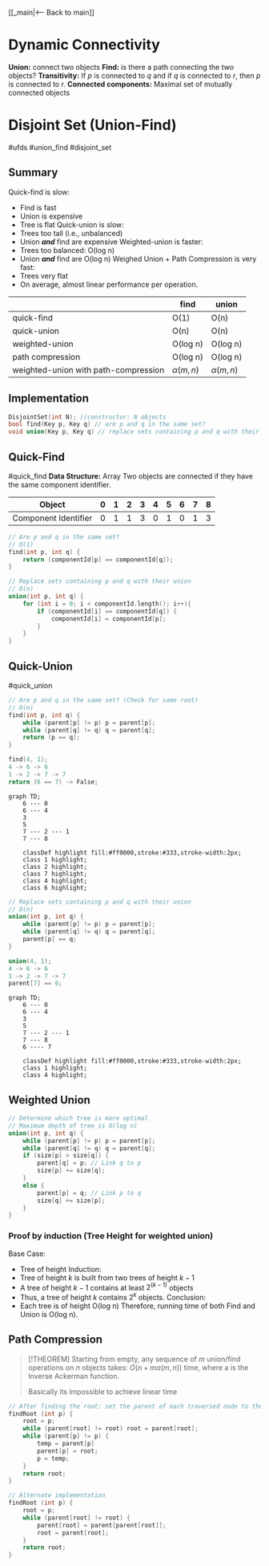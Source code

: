 [[_main|<-- Back to main]]

# Dynamic Connectivity
**Union:** connect two objects
**Find:** is there a path connecting the two objects?
**Transitivity:** If *p* is connected to *q* and if *q* is connected to *r*, then *p* is connected to r.
**Connected components:** Maximal set of mutually connected objects

# Disjoint Set (Union-Find) 
#ufds  #union_find #disjoint_set
## Summary
Quick-find is slow:
- Find is fast
- Union is expensive
- Tree is flat
Quick-union is slow:
- Trees too tall (i.e., unbalanced)
- Union ***and*** find are expensive
Weighted-union is faster:
- Trees too balanced: O(log n)
- Union ***and*** find are O(log n)
Weighed Union + Path Compression is very fast:
- Trees very flat
- On average, almost linear performance per operation.

|                                      | find           | union          |
| ------------------------------------ | -------------- | -------------- |
| quick-find                           | O(1)           | O(n)           |
| quick-union                          | O(n)           | O(n)           |
| weighted-union                       | O(log n)       | O(log n)       |
| path compression                     | O(log n)       | O(log n)       |
| weighted-union with path-compression | $\alpha (m,n)$ | $\alpha (m,n)$ |
## Implementation
```cpp
DisjointSet(int N); //constructor: N objects
bool find(Key p, Key q) // are p and q in the same set?
void union(Key p, Key q) // replace sets containing p and q with their union
```
## Quick-Find
#quick_find
**Data Structure:** Array
Two objects are connected if they have the same component identifier.

| Object               | 0   | 1   | 2   | 3   | 4   | 5   | 6   | 7   | 8   |
| -------------------- | --- | --- | --- | --- | --- | --- | --- | --- | --- |
| Component Identifier | 0   | 1   | 1   | 3   | 0   | 1   | 0   | 1   | 3   |

```cpp
// Are p and q in the same set?
// O(1)
find(int p, int q) {
	return (componentId[p] == componentId[q]);
}

// Replace sets containing p and q with their union
// O(n)
union(int p, int q) {
	for (int i = 0; i < componentId.length(); i++){
		if (componentId[i] == componentId[q]) {
			componentId[i] = componentId[p];
		}
	}
}
```
## Quick-Union 
#quick_union
```cpp
// Are p and q in the same set? (Check for same root)
// O(n)
find(int p, int q) {
	while (parent[p] != p) p = parent[p];
	while (parent[q] != q) q = parent[q];
	return (p == q);
}

find(4, 1);
4 -> 6 -> 6
1 -> 2 -> 7 -> 7
return (6 == 7) -> False;
```

```mermaid
graph TD;
    6 --- 0
    6 --- 4
    3
    5
    7 --- 2 --- 1
    7 --- 8

    classDef highlight fill:#ff0000,stroke:#333,stroke-width:2px;
    class 1 highlight;
    class 2 highlight;
    class 7 highlight;
    class 4 highlight;
    class 6 highlight;
```

```cpp
// Replace sets containing p and q with their union
// O(n)
union(int p, int q) {
	while (parent[p] != p) p = parent[p];
	while (parent[q] != q) q = parent[q];
	parent[p] == q;
}

union(4, 1);
4 -> 6 -> 6
1 -> 2 -> 7 -> 7
parent[7] == 6;
```

```mermaid
graph TD;
    6 --- 0
    6 --- 4
    3
    5
    7 --- 2 --- 1
    7 --- 8
    6 ---- 7

    classDef highlight fill:#ff0000,stroke:#333,stroke-width:2px;
    class 1 highlight;
    class 4 highlight;
```
## Weighted Union
```cpp
// Determine which tree is more optimal
// Maximum depth of tree is O(log n)
union(int p, int q) {
	while (parent[p] != p) p = parent[p];
	while (parent[q] != q) q = parent[q];
	if (size[p] > size[q]) {
		parent[q] = p; // Link q to p
		size[p] += size[q];
	}
	else {
		parent[p] = q; // Link p to q
		size[q] += size[p];
	}
}
```
### Proof by induction (Tree Height for weighted union)
Base Case: 
- Tree of height
Induction:
- Tree of height $k$ is built from two trees of height $k-1$
- A tree of height $k-1$ contains at least $2^(k-1)$ objects
- Thus, a tree of height $k$ contains $2^k$ objects.
Conclusion: 
- Each tree is of height O(log n)
Therefore, running time of both Find and Union is O(log n).
## Path Compression
>[!THEOREM]
>Starting from empty, any sequence of $m$ union/find operations on $n$ objects takes: $O(n + m \alpha (m,n))$ time, where a is the Inverse Ackerman function.
>
>Basically its impossible to achieve linear time
```cpp
// After finding the root: set the parent of each traversed node to the root
findRoot (int p) {
	root = p;
	while (parent[root] != root) root = parent[root];
	while (parent[p] != p) {
		temp = parent[p]
		parent[p] = root;
		p = temp;
	}
	return root;
}

// Alternate implementation
findRoot (int p) {
	root = p;
	while (parent[root] != root) {
		parent[root] = parent[parent[root]];
		root = parent[root];
	}
	return root;
}
```